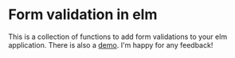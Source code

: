 # Form validation in elm

This is a collection of functions to add form validations to your elm
application.  There is also
a [demo](https://kirchner.github.io/form-validation).  I'm happy for any
feedback!
